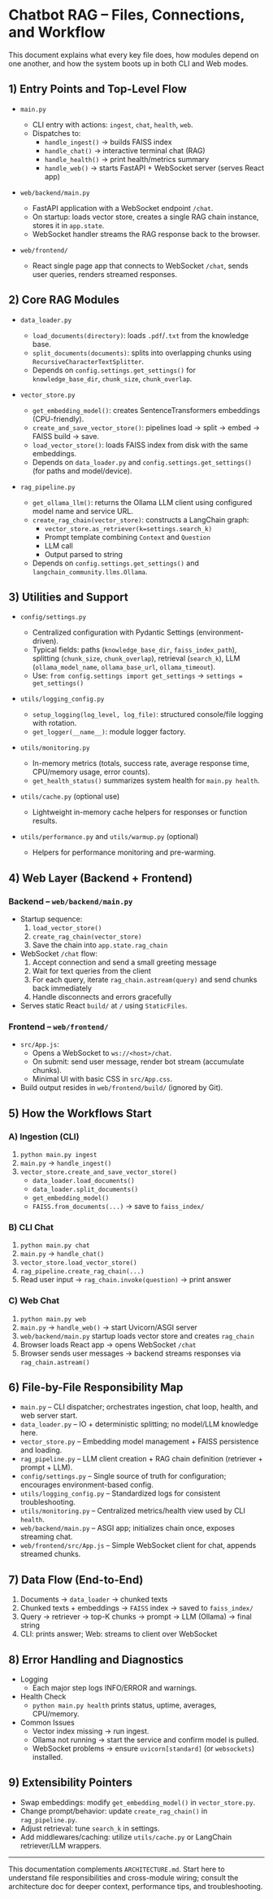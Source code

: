 # Chatbot RAG – Files, Connections, and Workflow

This document explains what every key file does, how modules depend on one another, and how the system boots up in both CLI and Web modes.

## 1) Entry Points and Top-Level Flow

- `main.py`
  - CLI entry with actions: `ingest`, `chat`, `health`, `web`.
  - Dispatches to:
    - `handle_ingest()` → builds FAISS index
    - `handle_chat()` → interactive terminal chat (RAG)
    - `handle_health()` → print health/metrics summary
    - `handle_web()` → starts FastAPI + WebSocket server (serves React app)

- `web/backend/main.py`
  - FastAPI application with a WebSocket endpoint `/chat`.
  - On startup: loads vector store, creates a single RAG chain instance, stores it in `app.state`.
  - WebSocket handler streams the RAG response back to the browser.

- `web/frontend/`
  - React single page app that connects to WebSocket `/chat`, sends user queries, renders streamed responses.

## 2) Core RAG Modules

- `data_loader.py`
  - `load_documents(directory)`: loads `.pdf`/`.txt` from the knowledge base.
  - `split_documents(documents)`: splits into overlapping chunks using `RecursiveCharacterTextSplitter`.
  - Depends on `config.settings.get_settings()` for `knowledge_base_dir`, `chunk_size`, `chunk_overlap`.

- `vector_store.py`
  - `get_embedding_model()`: creates SentenceTransformers embeddings (CPU-friendly).
  - `create_and_save_vector_store()`: pipelines load → split → embed → FAISS build → save.
  - `load_vector_store()`: loads FAISS index from disk with the same embeddings.
  - Depends on `data_loader.py` and `config.settings.get_settings()` (for paths and model/device).

- `rag_pipeline.py`
  - `get_ollama_llm()`: returns the Ollama LLM client using configured model name and service URL.
  - `create_rag_chain(vector_store)`: constructs a LangChain graph:
    - `vector_store.as_retriever(k=settings.search_k)`
    - Prompt template combining `Context` and `Question`
    - LLM call
    - Output parsed to string
  - Depends on `config.settings.get_settings()` and `langchain_community.llms.Ollama`.

## 3) Utilities and Support

- `config/settings.py`
  - Centralized configuration with Pydantic Settings (environment-driven).
  - Typical fields: paths (`knowledge_base_dir`, `faiss_index_path`), splitting (`chunk_size`, `chunk_overlap`), retrieval (`search_k`), LLM (`ollama_model_name`, `ollama_base_url`, `ollama_timeout`).
  - Use: `from config.settings import get_settings` → `settings = get_settings()`

- `utils/logging_config.py`
  - `setup_logging(log_level, log_file)`: structured console/file logging with rotation.
  - `get_logger(__name__)`: module logger factory.

- `utils/monitoring.py`
  - In-memory metrics (totals, success rate, average response time, CPU/memory usage, error counts).
  - `get_health_status()` summarizes system health for `main.py health`.

- `utils/cache.py` (optional use)
  - Lightweight in-memory cache helpers for responses or function results.

- `utils/performance.py` and `utils/warmup.py` (optional)
  - Helpers for performance monitoring and pre-warming.

## 4) Web Layer (Backend + Frontend)

### Backend – `web/backend/main.py`
- Startup sequence:
  1. `load_vector_store()`
  2. `create_rag_chain(vector_store)`
  3. Save the chain into `app.state.rag_chain`
- WebSocket `/chat` flow:
  1. Accept connection and send a small greeting message
  2. Wait for text queries from the client
  3. For each query, iterate `rag_chain.astream(query)` and send chunks back immediately
  4. Handle disconnects and errors gracefully
- Serves static React `build/` at `/` using `StaticFiles`.

### Frontend – `web/frontend/`
- `src/App.js`:
  - Opens a WebSocket to `ws://<host>/chat`.
  - On submit: send user message, render bot stream (accumulate chunks).
  - Minimal UI with basic CSS in `src/App.css`.
- Build output resides in `web/frontend/build/` (ignored by Git).

## 5) How the Workflows Start

### A) Ingestion (CLI)
1. `python main.py ingest`
2. `main.py` → `handle_ingest()`
3. `vector_store.create_and_save_vector_store()`
   - `data_loader.load_documents()`
   - `data_loader.split_documents()`
   - `get_embedding_model()`
   - `FAISS.from_documents(...)` → save to `faiss_index/`

### B) CLI Chat
1. `python main.py chat`
2. `main.py` → `handle_chat()`
3. `vector_store.load_vector_store()`
4. `rag_pipeline.create_rag_chain(...)`
5. Read user input → `rag_chain.invoke(question)` → print answer

### C) Web Chat
1. `python main.py web`
2. `main.py` → `handle_web()` → start Uvicorn/ASGI server
3. `web/backend/main.py` startup loads vector store and creates `rag_chain`
4. Browser loads React app → opens WebSocket `/chat`
5. Browser sends user messages → backend streams responses via `rag_chain.astream()`

## 6) File-by-File Responsibility Map

- `main.py` – CLI dispatcher; orchestrates ingestion, chat loop, health, and web server start.
- `data_loader.py` – IO + deterministic splitting; no model/LLM knowledge here.
- `vector_store.py` – Embedding model management + FAISS persistence and loading.
- `rag_pipeline.py` – LLM client creation + RAG chain definition (retriever + prompt + LLM).
- `config/settings.py` – Single source of truth for configuration; encourages environment-based config.
- `utils/logging_config.py` – Standardized logs for consistent troubleshooting.
- `utils/monitoring.py` – Centralized metrics/health view used by CLI `health`.
- `web/backend/main.py` – ASGI app; initializes chain once, exposes streaming chat.
- `web/frontend/src/App.js` – Simple WebSocket client for chat, appends streamed chunks.

## 7) Data Flow (End-to-End)

1. Documents → `data_loader` → chunked texts
2. Chunked texts + embeddings → `FAISS` index → saved to `faiss_index/`
3. Query → retriever → top-K chunks → prompt → LLM (Ollama) → final string
4. CLI: prints answer; Web: streams to client over WebSocket

## 8) Error Handling and Diagnostics
- Logging
  - Each major step logs INFO/ERROR and warnings.
- Health Check
  - `python main.py health` prints status, uptime, averages, CPU/memory.
- Common Issues
  - Vector index missing → run ingest.
  - Ollama not running → start the service and confirm model is pulled.
  - WebSocket problems → ensure `uvicorn[standard]` (or `websockets`) installed.

## 9) Extensibility Pointers
- Swap embeddings: modify `get_embedding_model()` in `vector_store.py`.
- Change prompt/behavior: update `create_rag_chain()` in `rag_pipeline.py`.
- Adjust retrieval: tune `search_k` in settings.
- Add middlewares/caching: utilize `utils/cache.py` or LangChain retriever/LLM wrappers.

---
This documentation complements `ARCHITECTURE.md`. Start here to understand file responsibilities and cross-module wiring; consult the architecture doc for deeper context, performance tips, and troubleshooting.
